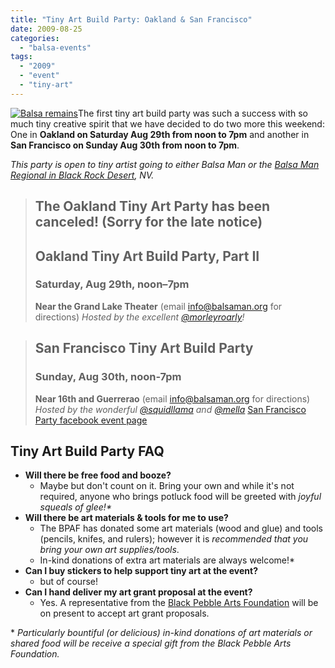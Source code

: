 ```yaml
---
title: "Tiny Art Build Party: Oakland & San Francisco"
date: 2009-08-25
categories: 
  - "balsa-events"
tags: 
  - "2009"
  - "event"
  - "tiny-art"
---
```


[![](/images/3846893558_e553b0d5b1.jpg "Balsa remains")](http://www.flickr.com/photos/headlouse/3846893558/in/set-72157622113746470/)The first tiny art build party was such a success with so much tiny creative spirit that we have decided to do two more this weekend: One in **Oakland on Saturday Aug 29th from noon to 7pm** and another in **San Francisco on Sunday Aug 30th from noon to 7pm**.

_This party is open to tiny artist going to either Balsa Man or the [Balsa Man Regional in Black Rock Desert](http://balsaman.org/2009/08/balsa-man-comes-to-the-black-rock-desert/), NV._

> ## The Oakland Tiny Art Party has been canceled! (Sorry for the late notice)
> 
> ## Oakland Tiny Art Build Party, Part II
> 
> ### Saturday, Aug 29th, noon–7pm
> 
> **Near the Grand Lake Theater** (email [info@balsaman.org](mailto:info@balsaman.org) for directions) _Hosted by the excellent_ [_@morleyroarly_](http://twitter.com/morleyroarly)_!_

> ## San Francisco Tiny Art Build Party
> 
> ### Sunday, Aug 30th, noon-7pm
> 
> **Near 16th and Guerrerao** (email [info@balsaman.org](mailto:info@balsaman.org) for directions) _Hosted by the wonderful_ [_@squidllama_](http://twitter.com/squidllama) _and_ _[@mella](http://twitter.com/mella)_ [San Francisco Party facebook event page](http://www.facebook.com/event.php?eid=120696913991)

## Tiny Art Build Party FAQ

- **Will there be free food and booze?**
    - Maybe but don't count on it. Bring your own and while it's not required, anyone who brings potluck food will be greeted with _joyful squeals of glee!\*_
- **Will there be art materials & tools for me to use?**
    - The BPAF has donated some art materials (wood and glue) and tools (pencils, knifes, and rulers); however it is _recommended that you bring your own art supplies/tools_.
    - In-kind donations of extra art materials are always welcome!\*
- **Can I buy stickers to help support tiny art at the event?**
    - but of course!
- **Can I hand deliver my art grant proposal at the event?**
    - Yes. A representative from the [Black Pebble Arts Foundation](http://balsaman.org/donate/) will be on present to accept art grant proposals.

\* _Particularly bountiful (or delicious) in-kind donations of art materials or shared food will be receive a special gift from the Black Pebble Arts Foundation._
